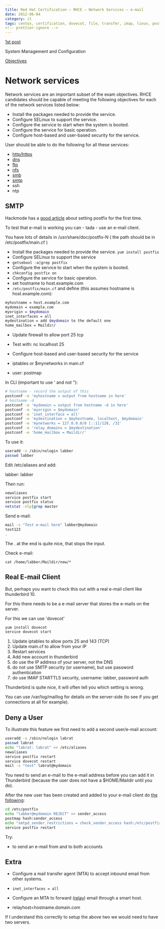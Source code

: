 ```yaml
---
title: Red Hat Certification – RHCE – Network Services – e-mail
date: 2012-06-04
category: it
tags: centos, certification, dovecot, file, transfer, imap, linux, postfix, red, hat, rhce, sendmail, smtp, studying
<!-- prettier-ignore -->
---
```


[1st post](https://www.guldmyr.com/red-hat-certification-rhce-system-configuration-and-management-2/ "1st post")

System Management and Configuration

[Objectives](https://www.redhat.com/training/courses/ex300/examobjective "on redhat.com")

# Network services

Network services are an important subset of the exam objectives. RHCE candidates
should be capable of meeting the following objectives for each of the network
services listed below:

- Install the packages needed to provide the service.
- Configure SELinux to support the service.
- Configure the service to start when the system is booted.
- Configure the service for basic operation.
- Configure host-based and user-based security for the service.

User should be able to do the following for all these services:

- [http/https](https://guldmyr.com/red-hat-certification-rhce-network-services-httpd)
- [dns](https://guldmyr.com/red-hat-certification-rhce-network-services-dns)
- [ftp](https://www.guldmyr.com/red-hat-certification-rhce-network-services-ftp)
- [nfs](https://www.guldmyr.com/red-hat-certification-rhce-network-services-nfs/)
- [smb](https://www.guldmyr.com/red-hat-certification-rhce-network-services-smb/)
- [smtp](https://www.guldmyr.com/red-hat-certification-rhce-network-services-e-mail/)
- ssh
- ntp

## SMTP

Hackmode has a
[good article](http://www.hackmode.net/?page_id=80 "on hackmode.net") about
setting postfix for the first time.

To test that e-mail is working you can - tada - use an e-mail client.

You have lots of details in /usr/share/doc/postfix-N ( the path should be in
/etc/postfix/main.cf )

- Install the packages needed to provide the service. `yum install postfix`
- Configure SELinux to support the service
- `getsebool -a|grep postfix`
- Configure the service to start when the system is booted.
- `chkconfig postfix on`
- Configure the service for basic operation.
- set hostname to host.example.com
- `/etc/postfix/main.cf` and define (this assumes hostname is host.example.com):

```bash
myhostname = host.example.com
mydomain = example.com
myorigin = $mydomain
inet_interfaces = all
mydestination = add $mydomain to the default one
home_mailbox = Maildir/
```

- Update firewall to allow port 25 tcp
- Test with: nc localhost 25

- Configure host-based and user-based security for the service

- iptables or $mynetworks in main.cf
- user: postmap

In CLI (important to use ' and not "):

```bash
# hostname - record the output of this
postconf -e 'myhostname = output from hostname in here'
# hostname -d
postconf -e 'mydomain = output from hostname -d in here'
postconf -e 'myorigin = $mydomain'
postconf -e 'inet_interface = all'
postconf -e 'mydestination = $myhostname, localhost, $mydomain'
postconf -e 'mynetworks = 127.0.0.0/8 [::1]/128, /32'
postconf -e 'relay_domains = $mydestination'
postconf -e 'home_mailbox = Maildir/'
```

To use it:

```bash
useradd -s /sbin/nologin labber
passwd labber
```

Edit /etc/aliases and add:

labber: labber

Then run:

```bash
newaliases
service postfix start
service postfix status
netstat -nlp|grep master
```

Send e-mail:

```bash
mail -s "Test e-mail here" labber@mydomain
test123
.
```

The . at the end is quite nice, that stops the input.

Check e-mail:

`cat /home/labber/Maildir/new/*`

## Real E-mail Client

But, perhaps you want to check this out with a real e-mail client like
thunderbird 10.

For this there needs to be a e-mail server that stores the e-mails on the
server.

For this we can use 'dovecot'

```bash
yum install dovecot
service dovecot start
```

1. Update iptables to allow ports 25 and 143 (TCP)
2. Update main.cf to allow from your IP
3. Restart services
4. Add new account in thunderbird
5. do use the IP address of your server, not the DNS
6. do not use SMTP security (or username), but use password authentication
7. do use IMAP STARTTLS security, username: labber, password auth

Thunderbird is quite nice, it will often tell you which setting is wrong.

You can use /var/log/maillog for details on the server-side (to see if you get
connections at all for example).

## Deny a User

To illustrate this feature we first need to add a second user/e-mail account:

```bash
useradd -s /sbin/nologin labrat
passwd labrat
echo "labrat: labrat" >> /etc/aliases
newaliases
service postfix restart
service dovecot restart
mail -s "test" labrat@mydomain
```

You need to send an e-mail to the e-mail address before you can add it in
Thunderbird (because the user does not have a $HOME/Maildir until you do).

After the new user has been created and added to your e-mail client do
[the following](http://www.cyberciti.biz/faq/howto-blacklist-reject-sender-email-address/ "source"):

```bash
cd /etc/postfix
echo "labber@mydomain REJECT" >> sender_access
postmap hash:sender_access
echo "smtpd_sender_restrictions = check_sender_access hash:/etc/postfix/sender_access" >> /etc/postfix/main.cf
service postfix restart
```

Try:

- to send an e-mail from and to both accounts

## Extra

- Configure a mail transfer agent (MTA) to accept inbound email from other
  systems.

- `inet_interfaces = all`

- Configure an MTA to forward
  ([relay](http://www.postfix.org/postconf.5.html#relayhost "on postfix.org"))
  email through a smart host.

- relayhost=hostname.domain.com

If I understand this correctly to setup the above two we would need to have two
servers.
